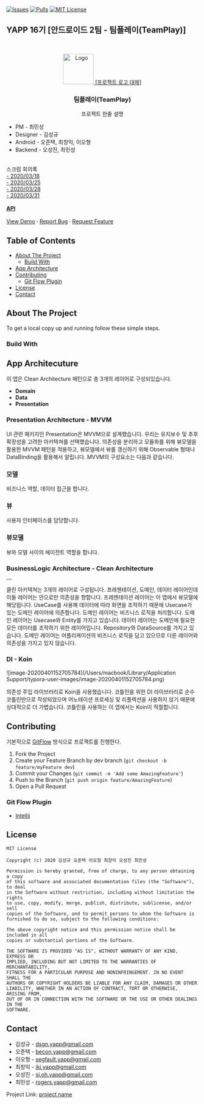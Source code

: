 [![Issues][issues-shield]][issues-url]
[![Pulls][pulls-shield]][pulls-url]
[![MIT License][license-shield]][license-url]

## YAPP 16기 [안드로이드 2팀 - 팀플레이(TeamPlay)]

<br />
<p align="center">
  <a href="https://github.com/github_username/repo">
    <img src="images/logo.png" alt="Logo" width="80" height="80">
    [프로젝트 로고 대체]
  </a>

  <h3 align="center">팀플레이(TeamPlay)</h3>

  <p align="center">
    프로젝트 한줄 설명
    <ul>
        <li>PM - 최민성</li>
        <li>Designer - 김성규</li>
        <li>Android - 오준택, 최창익, 이오형</li>
        <li>Backend - 오성진, 최민성</li>
    </ul>
    <br />
    스크럼 회의록<br>
    <a href="https://docs.google.com/document/d/1AwAr7X_wwrbUWcQipvEMq6PF71IJJzm3U0lVygvCdD0/edit">- 2020/03/18</a><br>
    <a href="https://docs.google.com/document/d/1k7en4Bh3_725r84Ec62UktykB5owpzijEYQ6GpFoBY8/edit#">- 2020/03/25</a><br>
    <a href="https://docs.google.com/document/d/1ZzF5moWa2PcaX6NZF-YfGRRNO5HfYCOwkdiCYC7VSqo/edit">- 2020/03/28</a><br>
    <a href="https://docs.google.com/document/d/1LU_6dQeyIGKo3tyJOiEmIRVc2p3LwNJtBpQLHUNIaRQ/edit">- 2020/03/31</a><br>
    <br />
    <a href="https://github.com/github_username/repo"><strong>API</strong></a>
    <br />
    <br />
    <a href="https://github.com/YAPP-16th/Team_Android_2_Client">View Demo</a>
        ·
        <a href="https://github.com/YAPP-16th/Team_Android_2_Backend/issues/new?template=bug_report.md">Report Bug</a>
        ·
        <a href="https://github.com/YAPP-16th/Team_Android_2_Backend/issues/new?template=future_request.md">Request Feature</a>
  </p>
</p>

<!-- TABLE OF CONTENTS -->
## Table of Contents

* [About The Project](#about-the-project)
    * [Build With](#build-with)
* [App Architecture](#app-architecture)
* [Contributing](#contributing)
    * [Git Flow Plugin](#git-flow-plugin)
* [License](#license)
* [Contact](#contact)

## About The Project

To get a local copy up and running follow these simple steps.

### Build With

<!-- App Architecture -->
## App Architecuture

이 앱은 Clean Architecture 패턴으로 총 3개의 레이어로 구성되있습니다.

- **Domain**
- **Data**
- **Presentation**

### Presentation Architecture - MVVM

UI 관련 패키지인 Presentation은 MVVM으로 설계했습니다.
우리는 유지보수 및 추후 확장성을 고려한 아키텍쳐를 선택했습니다. 의존성을 분리하고 모듈화를 위해 뷰모델을 활용한 MVVM 패턴을 적용하고,
뷰모델에서 뷰를 갱신하기 위해 Observable 형태나 DataBinding을 활용해서 알립니다.
MVVM의 구성요소는 다음과 같습니다.

### 모델
비즈니스 역할, 데이터 접근을 합니다.

### 뷰
사용자 인터페이스를 담당합니다.

### 뷰모델
뷰와 모델 사이의 에이전트 역할을 합니다.

### BusinessLogic Architecture - Clean Architecture

<img src="https://blog.cleancoder.com/uncle-bob/images/2012-08-13-the-clean-architecture/CleanArchitecture.jpg" alt="img" style="zoom:33%;" />

클린 아키텍쳐는 3개의 레이어로 구성됩니다. 프레젠테이션, 도메인, 데이터 레이어인데 이들 레이어는 안으로만 의존성을 향합니다.
프레젠테이션 레이어는 이 앱에서 뷰모델에 해당됩니다. UseCase를 사용해 데이터에 따라 화면을 조작하기 때문에 Usecase가 있는 도메인 레이어에 의존합니다.
도메인 레이어는 비즈니스 로직을 처리합니다. 도메인 레이어는 Usecase와 Entity를 가지고 있습니다.
데이터 레이어는 도메인에 필요한 모든 데이터를 조작하기 위한 레이어입니다. Repository와 DataSource를 가지고 있습니다.
도메인 레이어는 어플리케이션의 비즈니스 로직을 담고 있으므로 다른 레이어와 의존성을 가지고 있지 않습니다.

### DI - Koin

![image-20200401152705784](/Users/macbook/Library/Application Support/typora-user-images/image-20200401152705784.png)

의존성 주입 라이브러리로 Koin을 사용했습니다. 코틀린을 위한 DI 라이브러리로 순수 코틀린만으로 작성되었으며 어노테이션 프로세싱 및 리플렉션을 사용하지 않기 때문에 상대적으로 더 가볍습니다.
코틀린을 사용하는 이 앱에서는 Koin이 적절합니다.

<!-- CONTRIBUTING -->
## Contributing

기본적으로 [GitFlow](https://danielkummer.github.io/git-flow-cheatsheet/index.ko_KR.html) 방식으로 프로젝트를 진행한다.

1. Fork the Project
2. Create your Feature Branch by dev branch (`git checkout -b feature/myFeature dev`)
3. Commit your Changes (`git commit -m 'Add some AmazingFeature'`)
4. Push to the Branch (`git push origin feature/AmazingFeature`)
5. Open a Pull Request

### Git Flow Plugin
- [Intellij](https://plugins.jetbrains.com/plugin/7315-git-flow-integration)


<!-- LICENSE -->
## License

```
MIT License

Copyright (c) 2020 김성규 오준택 이오형 최창익 오성진 최민성

Permission is hereby granted, free of charge, to any person obtaining a copy
of this software and associated documentation files (the "Software"), to deal
in the Software without restriction, including without limitation the rights
to use, copy, modify, merge, publish, distribute, sublicense, and/or sell
copies of the Software, and to permit persons to whom the Software is
furnished to do so, subject to the following conditions:

The above copyright notice and this permission notice shall be included in all
copies or substantial portions of the Software.

THE SOFTWARE IS PROVIDED "AS IS", WITHOUT WARRANTY OF ANY KIND, EXPRESS OR
IMPLIED, INCLUDING BUT NOT LIMITED TO THE WARRANTIES OF MERCHANTABILITY,
FITNESS FOR A PARTICULAR PURPOSE AND NONINFRINGEMENT. IN NO EVENT SHALL THE
AUTHORS OR COPYRIGHT HOLDERS BE LIABLE FOR ANY CLAIM, DAMAGES OR OTHER
LIABILITY, WHETHER IN AN ACTION OF CONTRACT, TORT OR OTHERWISE, ARISING FROM,
OUT OF OR IN CONNECTION WITH THE SOFTWARE OR THE USE OR OTHER DEALINGS IN THE
SOFTWARE.
```



<!-- CONTACT -->
## Contact

- 김성규 - dsgn.yapp@gmail.com
- 오준택 - becon.yapp@gmail.com
- 이오형 - segfault.yapp@gmail.com
- 최창익 - iki.yapp@gmail.com
- 오성진 - sj.oh.yapp@gmail.com
- 최민성 - rogers.yapp@gmail.com

Project Link: [project name](https://github.com/YAPP-16th/Team_Android_2_Backend)


<!-- MARKDOWN LINKS & IMAGES -->
<!-- https://www.markdownguide.org/basic-syntax/#reference-style-links -->
[issues-shield]: https://img.shields.io/github/issues/YAPP-16th/Team_Android_2_Client
[issues-url]: https://github.com/YAPP-16th/Team_Android_2_Client/issues
[pulls-shield]: https://img.shields.io/github/issues-pr/YAPP-16th/Team_Android_2_Client
[pulls-url]: https://github.com/YAPP-16th/Team_Android_2_Client/pulls
[license-shield]: https://img.shields.io/github/license/YAPP-16th/Team_Android_2_Client
[license-url]: https://github.com/YAPP-16th/Team_Android_2_Backend/blob/master/LICENSE.txt
